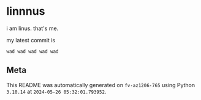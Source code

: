 # linnnus

i am linus. that's me.

my latest commit is

```
wad wad wad wad wad
```

## Meta

This README was automatically generated on `fv-az1206-765` using Python
`3.10.14` at `2024-05-26 05:32:01.793952`.
